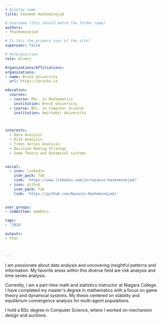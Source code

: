 ```yaml
---
# Display name
title: Fatemeh Hasheminejad

# Username (this should match the folder name)
authors:
- fhasheminejad

# Is this the primary user of the site?
superuser: false

# Role/position
role: Alumni

Organizations/Affiliations:
organizations:
- name: Brock University
  url: https://brocku.ca

education:
  courses:
  - course: MSc. in Mathematics
    institution: Brock University
  - course: BSc. in Computer Science
    institution: Amirkabir University
  


interests:
  - Data Analysis
  - Risk Analysis
  - Times Series Analysis
  - Decision Making Strategy
  - Game Theory and Dynamical systems
  

social:
  - icon: linkedin
    icon_pack: fab
    link: 'https://www.linkedin.com/in/nazanin-hasheminejad/'
  - icon: github
    icon_pack: fab
    link: 'https://github.com/Nazanin-Hasheminejad/'
   

user_groups:
- committee: members

tags:
- '2024'

outputs:
- html



---
```


I am passionate about data analysis and uncovering insightful patterns and information. My favorite areas within this diverse field are risk analysis and time series analysis.

Currently, I am a part-time math and statistics instructor at Niagara College. I have completed my master's degree in mathematics with a focus on game theory and dynamical systems. My thesis centered on stability and equilibrium convergence analysis for multi-agent populations.

I hold a BSc degree in Computer Science, where I worked on mechanism design and auctions.